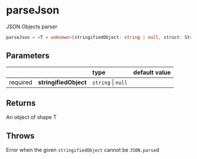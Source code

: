 # parseJson

JSON Objects parser

```typescript
parseJson = <T = unknown>(stringifiedObject: string | null, struct: Struct<T>) => T
```  

## Parameters
|          |                       | type               | default value
| :-:      | :--                   | :--                | :--           
| required | **stringifiedObject** | `string` \| `null` |

## Returns
An object of shape T 

## Throws
Error when the given `stringifiedObject` cannot be `JSON.parse`d
